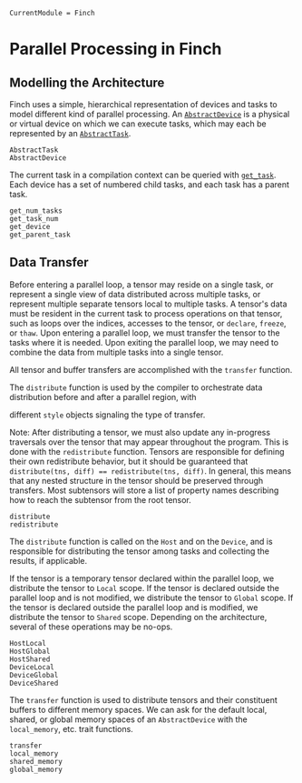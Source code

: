 ```@meta
CurrentModule = Finch
```

# Parallel Processing in Finch

## Modelling the Architecture

Finch uses a simple, hierarchical representation of devices and tasks to model
different kind of parallel processing. An [`AbstractDevice`](@ref) is a physical or
virtual device on which we can execute tasks, which may each be represented by
an [`AbstractTask`](@ref).

```@docs
AbstractTask
AbstractDevice
```

The current task in a compilation context can be queried with
[`get_task`](@ref). Each device has a set of numbered child
tasks, and each task has a parent task.

```@docs
get_num_tasks
get_task_num
get_device
get_parent_task
```

## Data Transfer

Before entering a parallel loop, a tensor may reside on a single task, or
represent a single view of data distributed across multiple tasks, or represent
multiple separate tensors local to multiple tasks. A tensor's data must be
resident in the current task to process operations on that tensor, such as loops
over the indices, accesses to the tensor, or `declare`, `freeze`, or `thaw`.
Upon entering a parallel loop, we must transfer the tensor to the tasks
where it is needed. Upon exiting the parallel loop, we may need to combine
the data from multiple tasks into a single tensor.

All tensor and buffer transfers are accomplished with the `transfer` function.

The `distribute` function is used by the compiler to orchestrate data distribution before and after a parallel region, with

different `style` objects signaling the type of transfer.

Note: After distributing a tensor, we must also update any in-progress
traversals over the tensor that may appear throughout the program. This is done
with the `redistribute` function. Tensors are responsible for defining their own
redistribute behavior, but it should be guaranteed that `distribute(tns, diff) == redistribute(tns, diff)`. In general, this means that
any nested structure in the tensor should be preserved through transfers. Most
subtensors will store a list of property names describing how to reach the
subtensor from the root tensor.

```@docs
distribute
redistribute
```

The `distribute` function is called on the `Host` and on the `Device`, and is responsible
for distributing the tensor among tasks and collecting the results, if applicable.

If the tensor is a temporary tensor declared within the parallel loop, we
distribute the tensor to `Local` scope. If the tensor is declared outside the
parallel loop and is not modified, we distribute the tensor to `Global` scope.
If the tensor is declared outside the parallel loop and is modified, we distribute
the tensor to `Shared` scope. Depending on the architecture, several of these operations
may be no-ops.

```@docs
HostLocal
HostGlobal
HostShared
DeviceLocal
DeviceGlobal
DeviceShared
```

The `transfer` function is used to distribute tensors and their constituent
buffers to different memory spaces.  We can ask for the default local, shared,
or global memory spaces of an `AbstractDevice` with the `local_memory`, etc.
trait functions.

```@docs
transfer
local_memory
shared_memory
global_memory
```
